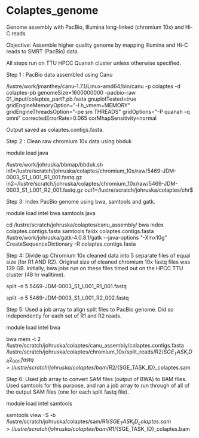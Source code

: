 # Colaptes_genome
Genome assembly with PacBio, Illumina long-linked (chromium 10x) and Hi-C reads 

Objective: Assemble higher quality genome by mapping Illumina and Hi-C reads to SMRT (PacBio) data. 

All steps run on TTU HPCC Quanah cluster unless otherwise specified. 

Step 1 : PacBio data assembled using Canu

/lustre/work/jmanthey/canu-1.7.1/Linux-amd64/bin/canu -p colaptes -d colaptes-pb genomeSize=1600000000 -pacbio-raw 01_input/colaptes_part?.pb.fasta gnuplotTested=true gridEngineMemoryOption="-l h_vmem=MEMORY" gridEngineThreadsOption="-pe sm THREADS" gridOptions="-P quanah -q omni" correctedErrorRate=0.065 corMhapSensitivity=normal
 
Output saved as colaptes.contigs.fasta.

Step 2 : Clean raw chromium 10x data using bbduk

module load java

/lustre/work/johruska/bbmap/bbduk.sh in1=/lustre/scratch/johruska/colaptes/chromium_10x/raw/5469-JDM-0003_S1_L001_R1_001.fastq.gz in2=/lustre/scratch/johruska/colaptes/chromium_10x/raw/5469-JDM-0003_S1_L001_R2_001.fastq.gz out1=/lustre/scratch/johruska/colaptes/chr$

Step 3: Index PacBio genome using bwa, samtools and gatk.  

module load intel bwa samtools java

cd /lustre/scratch/johruska/colaptes/canu_assembly/
bwa index colaptes.contigs.fasta
samtools faidx colaptes.contigs.fasta
/lustre/work/johruska/gatk-4.0.8.1/gatk --java-options "-Xmx10g" CreateSequenceDictionary -R colaptes.contigs.fasta

Step 4: Divide up Chromium 10x cleaned data into 5 separate files of equal size (for R1 AND R2). Original size of cleaned chromium 10x fastq files was 139 GB. Initially, bwa jobs run on these files timed out on the HPCC TTU cluster (48 hr walltime). 

split -n 5 5469-JDM-0003_S1_L001_R1_001.fastq

split -n 5 5469-JDM-0003_S1_L001_R2_002.fastq

Step 5: Used a job array to align split files to PacBio genome. Did so independently for each set of R1 and R2 reads. 

module load intel bwa

bwa mem -t 2 /lustre/scratch/johruska/colaptes/canu_assembly/colaptes.contigs.fasta /lustre/scratch/johruska/colaptes/chromium_10x/split_reads/R2/${SGE_TASK_ID}_R2_001.fastq > /lustre/scratch/johruska/colaptes/bam/R2/${SGE_TASK_ID}_colaptes.sam

Step 6: Used job array to convert SAM files (output of BWA) to BAM files. Used samtools for this purpose, and ran a job array to run through of all of the output SAM files (one for each split fastq file). 

module load intel samtools

samtools view  -S -b /lustre/scratch/johruska/colaptes/sam/R1/${SGE_TASK_ID}_colaptes.sam > /lustre/scratch/johruska/colaptes/bam/R1/${SGE_TASK_ID}_colaptes.bam







